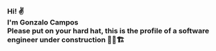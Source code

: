 <h3>Hi! ✌️<br>I'm Gonzalo Campos<br>Please put on your hard hat, this is the profile of a software engineer under construction 👷‍♂️🏗️</h3>
